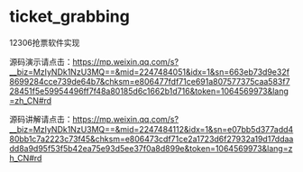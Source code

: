 # ticket_grabbing
12306抢票软件实现

源码演示请点击：https://mp.weixin.qq.com/s?__biz=MzIyNDk1NzU3MQ==&mid=2247484051&idx=1&sn=663eb73d9e32f8699284cce739de64b7&chksm=e806477fdf71ce691a807577375caa583f728451f5e59954496ff7f48a80185d6c1662b1d716&token=1064569973&lang=zh_CN#rd

源码讲解请点击：https://mp.weixin.qq.com/s?__biz=MzIyNDk1NzU3MQ==&mid=2247484112&idx=1&sn=e07bb5d377add480bb1c7a2223c73f45&chksm=e806473cdf71ce2a1723d6f27932a19d17ddaadd8a9d95f53f5b42ea75e93d5ee37f0a8d899e&token=1064569973&lang=zh_CN#rd

